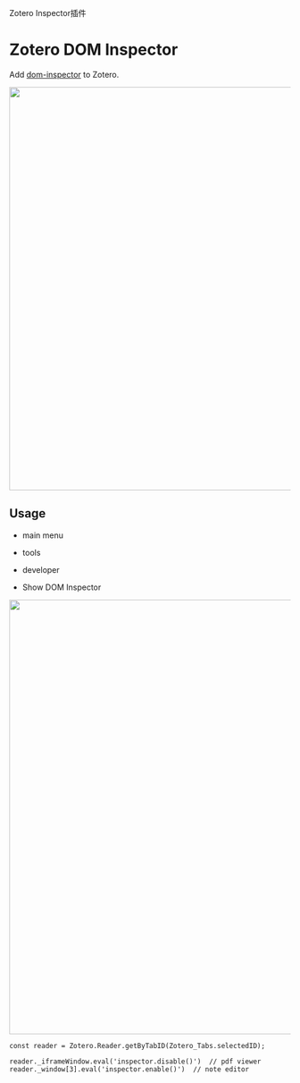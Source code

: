 Zotero Inspector插件

# Zotero DOM Inspector

Add [dom-inspector](https://github.com/luoye-fe/dom-inspector) to Zotero.

<img src="https://cdn.nlark.com/yuque/0/2022/png/1818941/1662522132369-83854c76-2e77-48dd-8f1b-5d8a48f42228.png" width="722" id="ubc9c72b5" class="ne-image">

## Usage

- main menu

- tools

- developer

- Show DOM Inspector

<img src="https://cdn.nlark.com/yuque/0/2022/png/1818941/1662522141607-ec2fbd13-736f-480e-9b96-5784b931402b.png" width="778" id="u13bff258" class="ne-image">

```
const reader = Zotero.Reader.getByTabID(Zotero_Tabs.selectedID);
        
reader._iframeWindow.eval('inspector.disable()')  // pdf viewer
reader._window[3].eval('inspector.enable()')  // note editor
```
